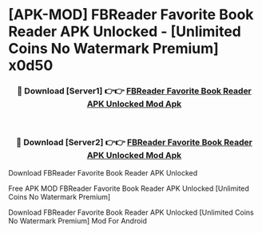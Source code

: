 # [APK-MOD] FBReader  Favorite Book Reader APK Unlocked - [Unlimited Coins No Watermark Premium] x0d50



<div align="center">
<h3>🔴 Download [Server1] 👉👉 <a href="https://momento.my/?title=FBReader__Favorite_Book_Reader_APK_Unlocked">FBReader  Favorite Book Reader APK Unlocked Mod Apk</a></h3><br>

<h3>🔴 Download [Server2] 👉👉 <a href="https://momento.my/?title=FBReader__Favorite_Book_Reader_APK_Unlocked">FBReader  Favorite Book Reader APK Unlocked Mod Apk</a></h3>
</div>



Download FBReader  Favorite Book Reader APK Unlocked 

Free APK MOD FBReader  Favorite Book Reader APK Unlocked [Unlimited Coins No Watermark Premium]

Download FBReader  Favorite Book Reader APK Unlocked [Unlimited Coins No Watermark Premium] Mod For Android
